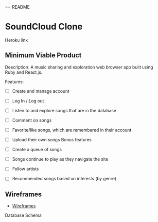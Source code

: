 == README
# SoundCloud Clone

Heroku link


## Minimum Viable Product

Description: A music sharing and exploration web browser
app built using Ruby and React.js.

Features:
- [ ] Create and manage account
- [ ] Log In / Log out
- [ ] Listen to and explore songs that are in the database
- [ ] Comment on songs
- [ ] Favorite/like songs, which are remembered in their account
- [ ] Upload their own songs
Bonus features
- [ ] Create a queue of songs
- [ ] Songs continue to play as they navigate the site
- [ ] Follow artists
- [ ] Recommended songs based on interests (by genre)


## Wireframes
* [Wireframes][wireframes]

[wireframes]: ./docs/Wireframes

Database Schema
